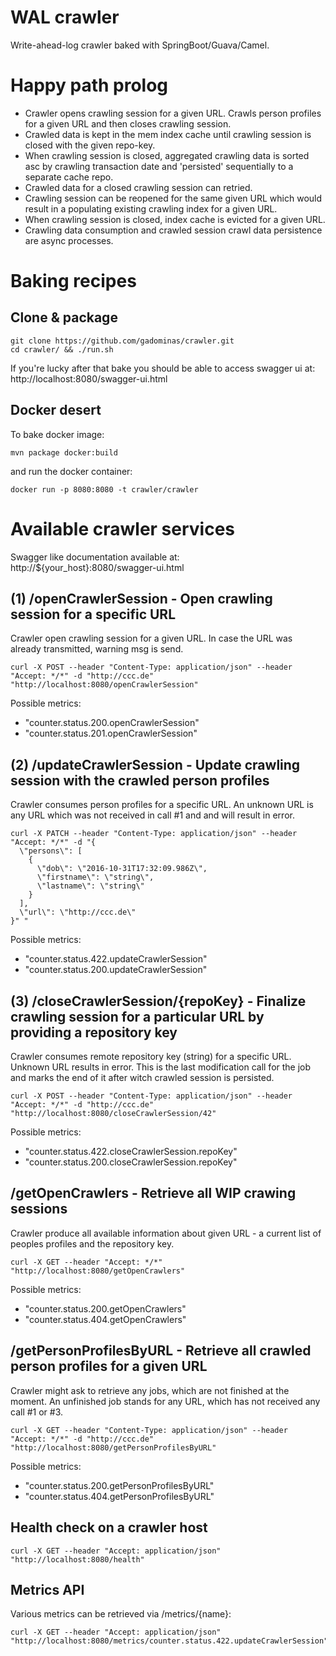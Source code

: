 # WAL crawler
Write-ahead-log crawler baked with SpringBoot/Guava/Camel.

# Happy path prolog
* Crawler opens crawling session for a given URL. Crawls person profiles for a given URL and then closes crawling session.
* Crawled data is kept in the mem index cache until crawling session is closed with the given repo-key.
* When crawling session is closed, aggregated crawling data is sorted asc by crawling transaction date and 'persisted' sequentially to a separate cache repo.
* Crawled data for a closed crawling session can retried.
* Crawling session can be reopened for the same given URL which would result in a populating existing crawling index for a given URL.
* When crawling session is closed, index cache is evicted for a given URL.
* Crawling data consumption and crawled session crawl data persistence are async processes.

# Baking recipes
## Clone & package
```
git clone https://github.com/gadominas/crawler.git
cd crawler/ && ./run.sh
```
If you're lucky after that bake you should be able to access swagger ui at: http://localhost:8080/swagger-ui.html

## Docker desert
To bake docker image:
```
mvn package docker:build
```

and run the docker container:
```
docker run -p 8080:8080 -t crawler/crawler
```



# Available crawler services
Swagger like documentation available at: http://${your_host}:8080/swagger-ui.html

## (1) /openCrawlerSession - Open crawling session for a specific URL
Crawler open crawling session for a given URL. In case the URL was already transmitted, warning msg is send.

```
curl -X POST --header "Content-Type: application/json" --header "Accept: */*" -d "http://ccc.de" "http://localhost:8080/openCrawlerSession"
```

Possible metrics:
*  "counter.status.200.openCrawlerSession"
*  "counter.status.201.openCrawlerSession"

## (2) /updateCrawlerSession - Update crawling session with the crawled person profiles
Crawler consumes person profiles for a specific URL. An unknown URL is any URL which was not received in call #1 and and will result in error.

```
curl -X PATCH --header "Content-Type: application/json" --header "Accept: */*" -d "{
  \"persons\": [
    {
      \"dob\": \"2016-10-31T17:32:09.986Z\",
      \"firstname\": \"string\",
      \"lastname\": \"string\"
    }
  ],
  \"url\": \"http://ccc.de\"
}" "
```

Possible metrics:
*  "counter.status.422.updateCrawlerSession"
*  "counter.status.200.updateCrawlerSession"


## (3) /closeCrawlerSession/{repoKey} - Finalize crawling session for a particular URL by providing a repository key
Crawler consumes remote repository key (string) for a specific URL. Unknown URL results in error. This is the last modification call for the job and marks the end of it after witch crawled session is persisted.

```
curl -X POST --header "Content-Type: application/json" --header "Accept: */*" -d "http://ccc.de" "http://localhost:8080/closeCrawlerSession/42"
```

Possible metrics:
*  "counter.status.422.closeCrawlerSession.repoKey"
*  "counter.status.200.closeCrawlerSession.repoKey"


## /getOpenCrawlers - Retrieve all WIP crawing sessions
Crawler produce all available information about given URL - a current list of peoples profiles and the repository key.

```
curl -X GET --header "Accept: */*" "http://localhost:8080/getOpenCrawlers"
```

Possible metrics:
*  "counter.status.200.getOpenCrawlers"
*  "counter.status.404.getOpenCrawlers"

## /getPersonProfilesByURL - Retrieve all crawled person profiles for a given URL
Crawler might ask to retrieve any jobs, which are not finished at the moment. An unfinished job stands for any URL, which has not received any call #1 or #3.

```
curl -X GET --header "Content-Type: application/json" --header "Accept: */*" -d "http://ccc.de" "http://localhost:8080/getPersonProfilesByURL"
```

Possible metrics:
*  "counter.status.200.getPersonProfilesByURL"
*  "counter.status.404.getPersonProfilesByURL"

## Health check on a crawler host

```
curl -X GET --header "Accept: application/json" "http://localhost:8080/health"
```

## Metrics API

Various metrics can be retrieved via /metrics/{name}:

```
curl -X GET --header "Accept: application/json" "http://localhost:8080/metrics/counter.status.422.updateCrawlerSession"
```


